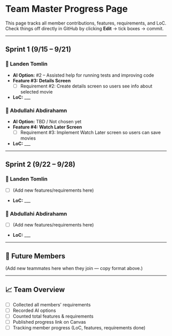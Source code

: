 # Team Master Progress Page

This page tracks all member contributions, features, requirements, and LoC.  
Check things off directly in GitHub by clicking **Edit** → tick boxes → commit.  

---

## Sprint 1 (9/15 – 9/21)

### 👤 Landen Tomlin
- **AI Option:** #2 – Assisted help for running tests and improving code  
- **Feature #3: Details Screen**
  - [ ] Requirement #2: Create details screen so users see info about selected movie  
- **LoC:** ___  

### 👤 Abdullahi Abdirahamn
- **AI Option:** TBD / Not chosen yet  
- **Feature #4: Watch Later Screen**
  - [ ] Requirement #3: Implement Watch Later screen so users can save movies  
- **LoC:** ___  

---

## Sprint 2 (9/22 – 9/28)

### 👤 Landen Tomlin
- [ ] (Add new features/requirements here)  
- **LoC:** ___  

### 👤 Abdullahi Abdirahamn
- [ ] (Add new features/requirements here)  
- **LoC:** ___  

---

## 📌 Future Members
(Add new teammates here when they join — copy format above.)  

---

## 📈 Team Overview
- [ ] Collected all members' requirements  
- [ ] Recorded AI options  
- [ ] Counted total features & requirements  
- [ ] Published progress link on Canvas  
- [ ] Tracking member progress (LoC, features, requirements done)  
